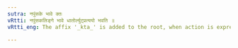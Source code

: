 ```yaml
---
sutra: नपुंसके भावे क्तः
vRtti: नपुंसकलिङ्गे भावे धातोर्ल्युट्प्रत्ययो भवति ॥
vRtti_eng: The affix '_kta_' is added to the root, when action is expressed, the word being in the neuter gender.

---
```

